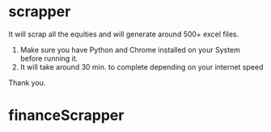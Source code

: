 # scrapper
It will scrap all the equities and will generate around 500+ excel files.

1. Make sure you have Python and Chrome installed on your System before running it.
2. It will take around 30 min. to complete depending on your internet speed

Thank you.
# financeScrapper
